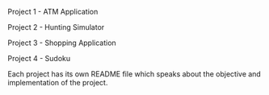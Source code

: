 Project 1 - 
ATM Application

Project 2 - 
Hunting Simulator

Project 3 - 
Shopping Application

Project 4 - 
Sudoku

Each project has its own README file which speaks about the objective and implementation of the project.
